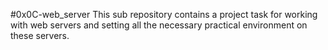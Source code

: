 #0x0C-web_server
This sub repository contains a project task for working with web servers and setting all the necessary practical environment on these servers.

